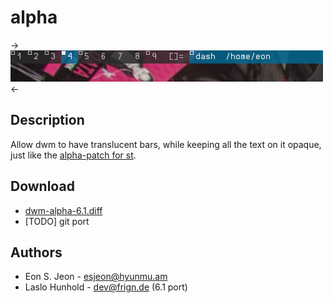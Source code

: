 alpha
=====

->[![Screenshot](dwm-alpha.png)](dwm-alpha.png)<-

Description
-----------

Allow dwm to have translucent bars, while keeping all the text on it opaque,
just like the [alpha-patch for st](//st.suckless.org/patches/alpha/).


Download
--------

 * [dwm-alpha-6.1.diff](dwm-alpha-6.1.diff)
 * [TODO] git port


Authors
-------

 * Eon S. Jeon - <esjeon@hyunmu.am>
 * Laslo Hunhold - <dev@frign.de> (6.1 port)
